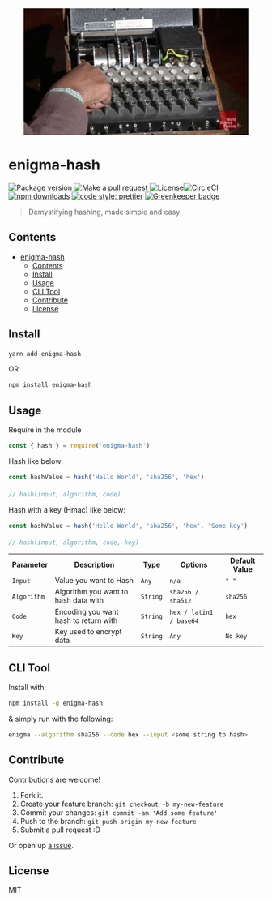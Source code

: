 <div align="center">
	<img src="assets/enigma.gif" alt="Compression" height="250px">
</div>

# enigma-hash

[![Package version](https://img.shields.io/npm/v/enigma-hash.svg?style=flat-square)](https://npmjs.org/package/enigma-hash)
[![Make a pull request](https://img.shields.io/badge/PRs-welcome-brightgreen.svg?style=flat-square)](http://makeapullrequest.com)
[![License](https://img.shields.io/npm/l/enigma-hash.svg?style=flat-square)](https://github.com/pedreviljoen/enigma-hash/blob/master/LICENSE)[![CircleCI](https://circleci.com/gh/pedreviljoen/enigma-hash.svg?style=svg)](https://circleci.com/gh/pedreviljoen/enigma-hash)
[![npm downloads](https://img.shields.io/npm/dm/enigma-hash.svg?style=flat-square)](https://npmjs.org/package/enigma-hash)
[![code style: prettier](https://img.shields.io/badge/code_style-prettier-ff69b4.svg?style=flat-square)](https://github.com/prettier/prettier)
[![Greenkeeper badge](https://badges.greenkeeper.io/pedreviljoen/enigma-hash.svg)](https://greenkeeper.io/)

> Demystifying hashing, made simple and easy

## Contents

- [enigma-hash](#enigma-hash)
  - [Contents](#contents)
  - [Install](#install)
  - [Usage](#usage)
  - [CLI Tool](#cli-tool)
  - [Contribute](#contribute)
  - [License](#license)

## Install

```sh
yarn add enigma-hash
```

OR

```sh
npm install enigma-hash
```

## Usage

Require in the module

```javascript
const { hash } = require('enigma-hash')
```

Hash like below:

```javascript
const hashValue = hash('Hello World', 'sha256', 'hex')

// hash(input, algorithm, code)
```

Hash with a key (Hmac) like below:

```javascript
const hashValue = hash('Hello World', 'sha256', 'hex', 'Some key')

// hash(input, algorithm, code, key)
```

<table width="80%">
    <tr>
        <th>Parameter</th>
        <th>Description</th> 
        <th>Type</th>
        <th>Options</th>
        <th>Default Value</th>
    </tr>
    <tr>
        <td><code>Input</code></td>
        <td>Value you want to Hash</td> 
        <td><code>Any</code></td>
        <td><code>n/a</code></td>
        <td><code>" "</code></td>
    </tr>
    <tr>
        <td><code>Algorithm</code></td>
        <td>Algorithm you want to hash data with</td> 
        <td><code>String</code></td>
        <td><code>sha256 / sha512</code></td>
        <td><code>sha256</code></td>
    </tr>
    <tr>
        <td><code>Code</code></td>
        <td>Encoding you want hash to return with</td> 
        <td><code>String</code></td>
        <td><code>hex / latin1 / base64</code></td>
        <td><code>hex</code></td>
    </tr>
    <tr>
        <td><code>Key</code></td>
        <td>Key used to encrypt data</td> 
        <td><code>String</code></td>
        <td><code>Any</code></td>
        <td><code>No key</code></td>
    </tr>
</table>

## CLI Tool

Install with:

```sh
npm install -g enigma-hash
```

& simply run with the following:

```sh
enigma --algorithm sha256 --code hex --input <some string to hash>
```

## Contribute

Contributions are welcome!

1. Fork it.
2. Create your feature branch: `git checkout -b my-new-feature`
3. Commit your changes: `git commit -am 'Add some feature'`
4. Push to the branch: `git push origin my-new-feature`
5. Submit a pull request :D

Or open up [a issue](https://github.com/pedreviljoen/enigma-hash/issues).

## License

MIT